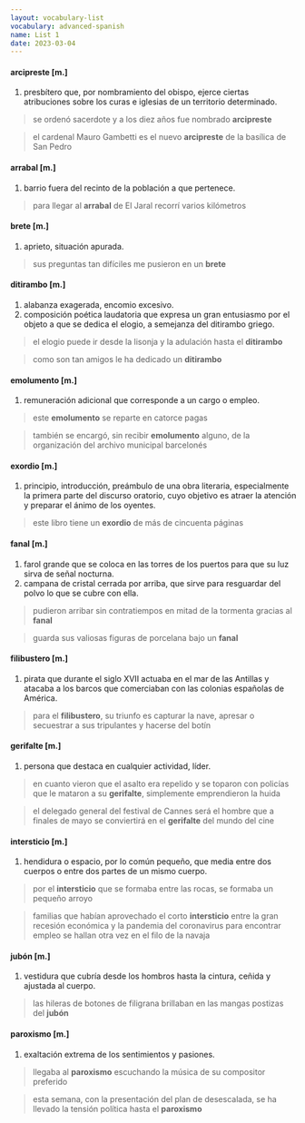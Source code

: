 ```yaml
---
layout: vocabulary-list
vocabulary: advanced-spanish
name: List 1
date: 2023-03-04
---
```


#### arcipreste [m.]

1. presbítero que, por nombramiento del obispo, ejerce ciertas atribuciones sobre los curas e iglesias de un territorio determinado.

> se ordenó sacerdote y a los diez años fue nombrado **arcipreste**

> el cardenal Mauro Gambetti es el nuevo **arcipreste** de la basílica de San Pedro


#### arrabal [m.]

1. barrio fuera del recinto de la población a que pertenece.

> para llegar al **arrabal** de El Jaral recorrí varios kilómetros


#### brete [m.]

1. aprieto, situación apurada.

> sus preguntas tan difíciles me pusieron en un **brete**


#### ditirambo [m.]

1. alabanza exagerada, encomio excesivo.
2. composición poética laudatoria que expresa un gran entusiasmo por el objeto a que se dedica el elogio, a semejanza del ditirambo griego.

> el elogio puede ir desde la lisonja y la adulación hasta el **ditirambo**

> como son tan amigos le ha dedicado un **ditirambo**


#### emolumento [m.]

1. remuneración adicional que corresponde a un cargo o empleo.

> este **emolumento** se reparte en catorce pagas

> también se encargó, sin recibir **emolumento** alguno, de la organización del archivo municipal barcelonés


#### exordio [m.]

1. principio, introducción, preámbulo de una obra literaria, especialmente la primera parte del discurso oratorio, cuyo objetivo es atraer la atención y preparar el ánimo de los oyentes.

> este libro tiene un **exordio** de más de cincuenta páginas


#### fanal [m.]

1. farol grande que se coloca en las torres de los puertos para que su luz sirva de señal nocturna.
2. campana de cristal cerrada por arriba, que sirve para resguardar del polvo lo que se cubre con ella.

> pudieron arribar sin contratiempos en mitad de la tormenta gracias al **fanal**

> guarda sus valiosas figuras de porcelana bajo un **fanal**


#### filibustero [m.]

1. pirata que durante el siglo XVII actuaba en el mar de las Antillas y atacaba a los barcos que comerciaban con las colonias españolas de América.

> para el **filibustero**, su triunfo es capturar la nave, apresar o secuestrar a sus tripulantes y hacerse del botín


#### gerifalte [m.]

1. persona que destaca en cualquier actividad, líder.

> en cuanto vieron que el asalto era repelido y se toparon con policías que le mataron a su **gerifalte**, simplemente emprendieron la huida

> el delegado general del festival de Cannes será el hombre que a finales de mayo se conviertirá en el **gerifalte** del mundo del cine


#### intersticio [m.]

1. hendidura o espacio, por lo común pequeño, que media entre dos cuerpos o entre dos partes de un mismo cuerpo.

> por el **intersticio** que se formaba entre las rocas, se formaba un pequeño arroyo

> familias que habían aprovechado el corto **intersticio** entre la gran recesión económica y la pandemia del coronavirus para encontrar empleo se hallan otra vez en el filo de la navaja


#### jubón [m.]

1. vestidura que cubría desde los hombros hasta la cintura, ceñida y ajustada al cuerpo.

> las hileras de botones de filigrana brillaban en las mangas postizas del **jubón**


#### paroxismo [m.]

1. exaltación extrema de los sentimientos y pasiones.

> llegaba al **paroxismo** escuchando la música de su compositor preferido

> esta semana, con la presentación del plan de desescalada, se ha llevado la tensión política hasta el **paroxismo**


